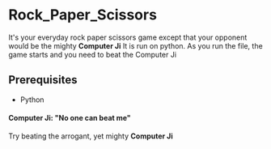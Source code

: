 # Rock_Paper_Scissors
It's your everyday rock paper scissors game except that your opponent would be the mighty **Computer Ji**
It is run on python.
As you run the file, the game starts and you need to beat the Computer Ji
## Prerequisites
* Python
#### Computer Ji: "No one can beat me"
Try beating the arrogant, yet mighty **Computer Ji**
